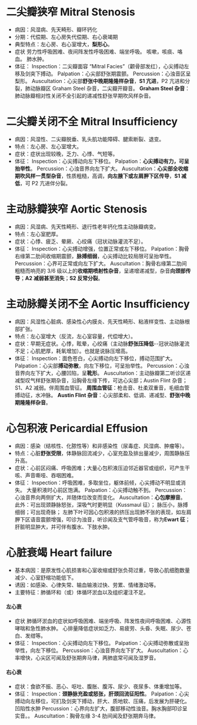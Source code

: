 # 二尖瓣狭窄 Mitral Stenosis
- 病因：风湿病、先天畸形、瓣环钙化
- 分期：代偿期、左心房失代偿期、右心衰竭期
- 典型特点：左心房、右心室增大，**梨形心**。
- 症状
  劳力性呼吸困难、夜间阵发性呼吸困难、端坐呼吸。
  咳嗽，咳痰、咯血。
  肺水肿。
- 体征：
	Inspection：二尖瓣面容 “Mitral Facies”（颧骨部发红），心尖搏动左移及剑突下搏动。
	Palpation：心尖部舒张期震颤。
	Percussion：心浊音区呈梨形。
	Auscultation：心尖部**舒张中晚期隆隆样杂音**，**S1 亢进**，P2 亢进和分裂，肺动脉瓣区 Graham Steel 杂音，二尖瓣开瓣音。
    **Graham Steel 杂音**：肺动脉瓣相对性关闭不全引起的递减性舒张早期吹风样杂音。
# 二尖瓣关闭不全 Mitral Insufficiency
- 病因：风湿性、二尖瓣脱垂、乳头肌功能障碍、腱索断裂、退变。
- 特点：左心房、左心室增大。
- 症状：症状出现较晚，乏力、心悸、气短等。
- 体征：
    Inspection：心尖搏动向左下移位。
    Palpation：**心尖搏动有力，可呈抬举性**。
    Percussion：心浊音界向左下扩大。
    Auscultation：**心尖部全收缩期吹风样一贯型杂音**，性质粗糙，高调，**向左腋下或左肩胛下区传导**，**S1 减低**，可 P2 亢进伴分裂。
# 主动脉瓣狭窄 Aortic Stenosis
- 病因：风湿病、先天性畸形、退行性老年钙化性主动脉瓣病变。
- 特点：左心室肥厚。
- 症状：心悸、疲乏、晕厥、心绞痛（冠状动脉灌流不足）。
- 体征：
	Inspection：心尖搏动增强，位置正常或左下移位。
	Palpation：胸骨右缘第二肋间收缩期震颤，**脉搏细弱**，心尖搏动比较局限可呈抬举性。
	Percussion：心界可正常或向左下扩大。
    Auscultation：胸骨右缘第二肋间粗糙而响亮的 3/6 级以上的**收缩期喷射性杂音**，呈递增递减型，杂音**向颈部传导**；**A2 减弱甚至消失**；**S2 反常分裂**。
# 主动脉瓣关闭不全 Aortic Insufficiency
- 病因：风湿性心脏病、感染性心内膜炎、先天性畸形、粘液样变性、主动脉根部扩张。
- 特点：左心室增大（反流，左心室容量，代偿增大）。
- 症状：早期无症状。心悸，眩晕，心绞痛（主动脉**舒张压降低**--冠状动脉灌流不足；心肌肥厚，耗氧增加）。也就是说脉压增高。
- 体征：
	Inspection：面色苍白，心尖搏动向左下移位，搏动范围扩大。
	Palpation：心尖部**搏动弥散**，向左下移位，可呈抬举性。
	Percussion：心浊音界向左下扩大，心腰凹陷，呈**靴形**。
    Auscultation：主动脉瓣第二听诊区递减型叹气样舒张期杂音，沿胸骨左缘下传，可达心尖部；Austin Flint 杂音；S1、A2 减弱。伴周围血管征。
    **周围血管征**：枪击音、杜柔双重音，毛细血管搏动征，水冲脉。
    **Austin Flint 杂音**：心尖部柔和、低调、递减型、**舒张中晚期隆隆样杂音**。
#  心包积液 Pericardial  Effusion
- 病因：感染（结核性、化脓性等）和非感染性（尿毒症、风湿病、肿瘤等）。
- 特点：心脏**舒张受限**，体静脉回流减少，心室充盈及排出量减少，周围静脉压升高。
- 症状：心前区闷痛、呼吸困难；大量心包积液压迫邻近器官或组织，可产生干咳、声音嘶哑、吞咽困难。
- 体征：
    Inspection：呼吸困难，多取坐位，躯体前倾，心尖搏动不明显或消失。
    大量积液时心前区饱满。
	Palpation：心尖搏动触不到。
	Percussion：心浊音界向两侧扩大，并随体位改变而变化。
	Auscultation：**心包摩擦音**。
此外：可出现颈静脉怒张，深吸气时更明显（Kussmaul 征）；
	脉压小，脉搏细弱；可出现奇脉；
	左肺下叶可因心包积液的挤压出现肺不张的表现，如左肩胛下区语音震颤增强，叩诊为浊音，听诊闻及支气管呼吸音，称为**Ewart 征**；
	肝脏明显肿大，并可伴有腹水、下肢水肿。
# 心脏衰竭 Heart failure
- 基本病因：是原发性心肌损害和心室收缩或舒张负荷过重，导致心肌细胞数量减少、心室舒缩功能低下。
- 诱因：如感染、心律失常、输血输液过快、劳累、情绪激动等。
- 主要特征：肺循环和（或）体循环淤血以及组织灌注不足。
#### 左心衰
- 症状
    肺循环淤血的症状如呼吸困难、端坐呼吸、阵发性夜间呼吸困难、心源性哮喘和急性肺水肿。
    心排量降低症状如乏力、易疲劳、头昏、失眠、尿少、苍白、发绀等。
- 体征：
    Inspection：心尖搏动向左下移位。
	Palpation：心尖搏动弥散或呈抬举性，向左下移位。
	Percussion：心浊音界向左下扩大。
	Auscultation：心率增快，心尖区可闻及舒张期奔马律，两肺底常可闻及湿罗音。
#### 右心衰
- 症状：食欲不振、恶心、呕吐、腹胀、腹泻、尿少、夜尿多、体重增加等。
- 体征：
    Inspection：**颈静脉充盈或怒张，肝颈回流征阳性**。
	Palpation：心尖搏动向左移位，可扪及剑突下搏动，肝大、质地软、压痛，后发展为肝硬化。凹陷性水肿
	Percussion：心界向左扩大，腹部移动性浊音。胸水胸部叩诊呈实音。。
	Auscultation：胸骨左缘 3-4 肋间闻及舒张期奔马律。